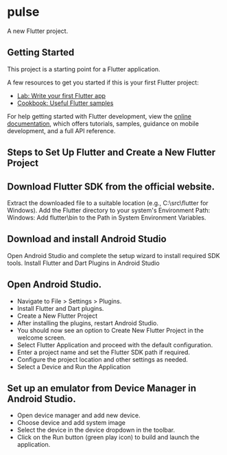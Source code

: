 # pulse

A new Flutter project.

## Getting Started

This project is a starting point for a Flutter application.

A few resources to get you started if this is your first Flutter project:

- [Lab: Write your first Flutter app](https://docs.flutter.dev/get-started/codelab)
- [Cookbook: Useful Flutter samples](https://docs.flutter.dev/cookbook)

For help getting started with Flutter development, view the
[online documentation](https://docs.flutter.dev/), which offers tutorials,
samples, guidance on mobile development, and a full API reference.

## Steps to Set Up Flutter and Create a New Flutter Project

## Download Flutter SDK from the official website.
Extract the downloaded file to a suitable location (e.g., C:\src\flutter for Windows).
Add the Flutter directory to your system's Environment Path:
Windows: Add flutter\bin to the Path in System Environment Variables.


## Download and install Android Studio
Open Android Studio and complete the setup wizard to install required SDK tools.
Install Flutter and Dart Plugins in Android Studio

## Open Android Studio.
* Navigate to File > Settings > Plugins.
* Install Flutter and Dart plugins.
* Create a New Flutter Project
* After installing the plugins, restart Android Studio.
* You should now see an option to Create New Flutter Project in the welcome screen.
* Select Flutter Application and proceed with the default configuration.
* Enter a project name and set the Flutter SDK path if required.
* Configure the project location and other settings as needed.
* Select a Device and Run the Application

## Set up an emulator from Device Manager in Android Studio.
* Open device manager and add new device.
* Choose device and add system image
* Select the device in the device dropdown in the toolbar.
* Click on the Run button (green play icon) to build and launch the application.
